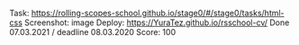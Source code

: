 Task: https://rolling-scopes-school.github.io/stage0/#/stage0/tasks/html-css
Screenshot:
image
Deploy: https://YuraTez.github.io/rsschool-cv/
Done 07.03.2021 / deadline 08.03.2020
Score: 100
